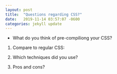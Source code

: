 ```yaml
---
layout: post
title:  "Questions regarding CSS?"
date:   2019-11-14 03:57:07 -0600
categories: jekyll update
---
```

- What do you think of pre-compiliong your CSS?
 1. Compare to regular CSS:

 2. Which techniques did you use?

 3. Pros and cons?

